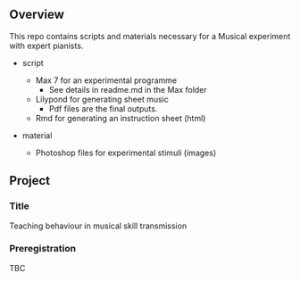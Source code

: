 ## Overview
This repo contains scripts and materials necessary for a Musical experiment with expert pianists.
- script
    + Max 7 for an experimental programme
        + See details in readme.md in the Max folder
    + Lilypond for generating sheet music
        + Pdf files are the final outputs.
    + Rmd for generating an instruction sheet (html)
    
- material
    + Photoshop files for experimental stimuli (images)

## Project
### Title
Teaching behaviour in musical skill transmission

### Preregistration
TBC